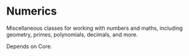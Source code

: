 # Numerics

Miscellaneous classes for working with numbers and maths, including geometry, primes, polynomials, decimals, and more.

Depends on Core.
